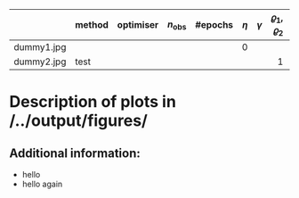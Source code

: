 |            | method   | optimiser   | $n_\mathrm{obs}$   | #epochs   |   $\eta$ | $\gamma$   |   $\varrho_1$, $\varrho_2$ | note   |
|:-----------|:---------|:------------|:-------------------|:----------|---------:|:-----------|---------------------------:|:-------|
| dummy1.jpg |          |             |                    |           |        0 |            |                            | helo   |
| dummy2.jpg | test     |             |                    |           |          |            |                          1 |        |


# Description of plots in /../output/figures/


## Additional information:

* hello
* hello again
